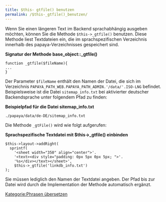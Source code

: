 ```yaml
---
title: $this- gtfile() benutzen
permalink: /$this-_gtfile()_benutzen/
---
```


Wenn Sie einen längeren Text im Backend sprachabhängig ausgeben möchten, können Sie die Methode `$this->_gtfile()` benutzen. Diese Methode liest Textdateien ein, die im sprachspezifischen Verzeichnis innerhalb des papaya-Verzeichnisses gespeichert sind.

**Signatur der Methode base_object::_gtfile()**

~~~~ {.php}
function _gtfile($fileName){
...
}
~~~~

Der Parameter `$fileName` enthält den Namen der Datei, die sich im Verzeichnis `PAPAYA_PATH_WEB.PAPAYA_PATH_ADMIN.'/data/'.ISO-LNG` befindet. Beispielsweise ist die Datei `sitemap_info.txt` bei aktivierter deutscher Backendsprache unter folgendem Pfad zu finden:

**Beispielpfad für die Datei sitemap_info.txt**

~~~~ {.php}
./papaya/data/de-DE/sitemap_info.txt
~~~~

Die Methode `_gtFile()` wird wie folgt aufgerufen:

**Sprachspezifische Textdatei mit \$this-\>_gtfile() einbinden**

~~~~ {.php}
$this->layout->addRight(
  sprintf(
    '<sheet width="350" align="center">'.
    '<text><div style="padding: 0px 5px 0px 5px; ">'.
    '%s</div></text></sheet>',
    $this->_gtfile('linkdb_info.txt')
);
~~~~

Sie müssen lediglich den Namen der Textdatei angeben. Der Pfad bis zur Datei wird durch die Implementation der Methode automatisch ergänzt.

[Kategorie:Phrasen übersetzen](/Kategorie:Phrasen_übersetzen "wikilink")